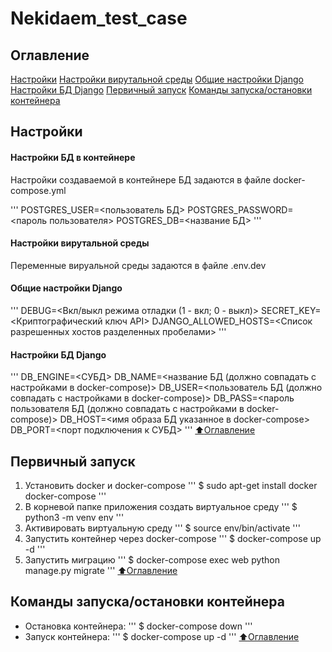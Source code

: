 # Nekidaem_test_case

## Оглавление
[Настройки](#Настройки)
	[Настройки вирутальной среды](#Настройки-вирутальной-среды)
		[Общие настройки Django](#Общие-настройки-Django)
		[Настройки БД Django](#Настройки-БД-Django)
[Первичный запуск](#Первичный-запуск)
[Команды запуска/остановки контейнера](#Команды-запуска/остановки-контейнера)

## Настройки
#### Настройки БД в контейнере
Настройки создаваемой в контейнере БД задаются в файле docker-compose.yml

'''
POSTGRES_USER=<пользователь БД>
POSTGRES_PASSWORD=<пароль пользователя>
POSTGRES_DB=<название БД>
'''

#### Настройки вирутальной среды
Переменные вируальной среды задаются в файле .env.dev
#### Общие настройки Django
'''
DEBUG=<Вкл/выкл режима отладки (1 - вкл; 0 - выкл)>
SECRET_KEY=<Криптографический ключ API>
DJANGO_ALLOWED_HOSTS=<Список разрешенных хостов разделенных пробелами>
'''
#### Настройки БД Django
'''
DB_ENGINE=<СУБД>
DB_NAME=<название БД (должно совпадать с настройками в docker-compose)>
DB_USER=<пользователь БД (должно совпадать с настройками в docker-compose)>
DB_PASS=<пароль пользователя БД (должно совпадать с настройками в docker-compose)>
DB_HOST=<имя образа БД указанное в docker-compose>
DB_PORT=<порт подключения к СУБД>
'''
[:arrow_up:Оглавление](#Оглавление)

## Первичный запуск
1. Установить docker и docker-compose
'''
$ sudo apt-get install docker docker-compose
'''
2. В корневой папке приложения создать виртуальное среду
'''
$ python3 -m venv env
'''
3. Активировать виртуальную среду
'''
$ source env/bin/activate
'''
4. Запустить контейнер через docker-compose
'''
$ docker-compose up -d
'''
5. Запустить миграцию
'''
$ docker-compose exec web python manage.py migrate
'''
[:arrow_up:Оглавление](#Оглавление)

## Команды запуска/остановки контейнера
- Остановка контейнера:
'''
$ docker-compose down
'''
- Запуск контейнера:
'''
$ docker-compose up -d
'''
[:arrow_up:Оглавление](#Оглавление)
